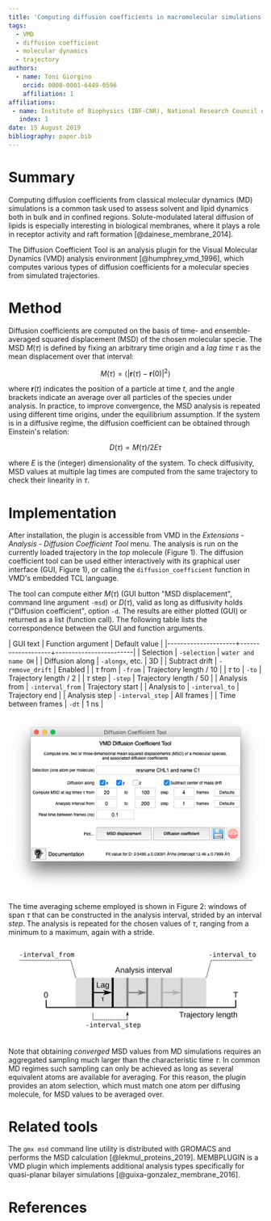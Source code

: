 ```yaml
---
title: 'Computing diffusion coefficients in macromolecular simulations: the Diffusion Coefficient Tool for VMD'
tags:
  - VMD
  - diffusion coefficient
  - molecular dynamics
  - trajectory
authors:
  - name: Toni Giorgino
    orcid: 0000-0001-6449-0596
    affiliation: 1
affiliations:
 - name: Institute of Biophysics (IBF-CNR), National Research Council of Italy
   index: 1
date: 15 August 2019
bibliography: paper.bib
---
```


# Summary

Computing diffusion coefficients from classical molecular dynamics
(MD) simulations is a common task used to assess solvent and lipid
dynamics both in bulk and in confined regions. Solute-modulated
lateral diffusion of lipids is especially interesting in biological
membranes, where it plays a role in receptor activity and raft
formation [@dainese_membrane_2014].

The Diffusion Coefficient Tool is an analysis plugin for the Visual
Molecular Dynamics (VMD) analysis environment [@humphrey_vmd_1996],
which computes various types of diffusion coefficients for a molecular
species from simulated trajectories.


# Method

Diffusion coefficients are computed on the basis of time- and ensemble-averaged
squared displacement (MSD) of the chosen molecular specie.  The MSD $M(\tau)$
is defined by fixing an arbitrary time origin
and a *lag time* $\tau$ as the mean displacement 
over that  interval:

$$ M(\tau) = \langle | \mathbf r (\tau) - \mathbf r(0) |^2 \rangle $$

where $\mathbf r(t)$ indicates the position of a particle at time $t$, and the angle brackets indicate
an average over all particles of the species under analysis. In
practice, to improve convergence, the
MSD analysis is repeated  using different time
origins, under the equilibrium assumption.
If the system is in a diffusive regime, the diffusion coefficient 
can be obtained through Einstein's relation:

$$ D(\tau) = M(\tau) / 2E\tau $$

where $E$ is the (integer) dimensionality of the system. To check diffusivity,
MSD values at multiple lag times are computed from the same trajectory
to check their linearity in $\tau$.




# Implementation

After installation, the plugin is accessible from VMD in the *Extensions -
Analysis - Diffusion Coefficient Tool* menu. The analysis is run on the
currently loaded trajectory in the *top* molecule (Figure 1).
The diffusion coefficient tool can be used either interactively with
its graphical user interface (GUI, Figure 1), or calling the 
`diffusion_coefficient` function in VMD's embedded TCL language.

The tool can compute either $M(\tau)$ (GUI button "MSD displacement", command line argument `-msd`) or
 $D(\tau)$, valid as long as diffusivity holds ("Diffusion coefficient",
option `-d`. The results are either plotted (GUI) or returned as a 
list (function call).  The following table lists the
correspondence between the GUI and function arguments.


| GUI text            | Function argument | Default value          |
|---------------------+-------------------+------------------------|
| Selection           | `-selection`      | `water and name OH`    |
| Diffusion along     | `-alongx`, etc.   | 3D                     |
| Subtract drift      | `-remove_drift`   | Enabled                |
| $\tau$ from         | `-from`           | Trajectory length / 10 |
| $\tau$ to           | `-to`             | Trajectory length / 2  |
| $\tau$ step         | `-step`           | Trajectory length / 50 |
| Analysis from       | `-interval_from`  | Trajectory start       |
| Analysis to         | `-interval_to`    | Trajectory end         |
| Analysis step       | `-interval_step`  | All frames             |
| Time between frames | `-dt`             | 1 ns                   |



![The main window of Diffusion Coefficient Tool](gui.png)


The time averaging scheme employed is shown in Figure 2: windows of
span $\tau$ that can be constructed in the analysis interval, strided by an
 interval *step*. The analysis is repeated for the chosen values of $\tau$, ranging
from a minimum to a maximum, again with a stride.

![The time-averaging scheme.](drawing.svg)

Note that obtaining *converged* MSD values from MD simulations requires
an aggregated sampling much larger than the characteristic time $\tau$.
In common MD regimes such sampling can only be achieved as long
as several equivalent atoms are available for averaging.  For this
reason, the plugin provides an atom selection, which must match one
atom per diffusing molecule, for MSD values to be averaged over.



# Related tools

The `gmx msd` command line utility is distributed with GROMACS and
performs the MSD calculation [@lekmul_proteins_2019].  MEMBPLUGIN is a
VMD plugin which implements additional analysis types specifically for
quasi-planar bilayer simulations [@guixa-gonzalez_membrane_2016].



# References
